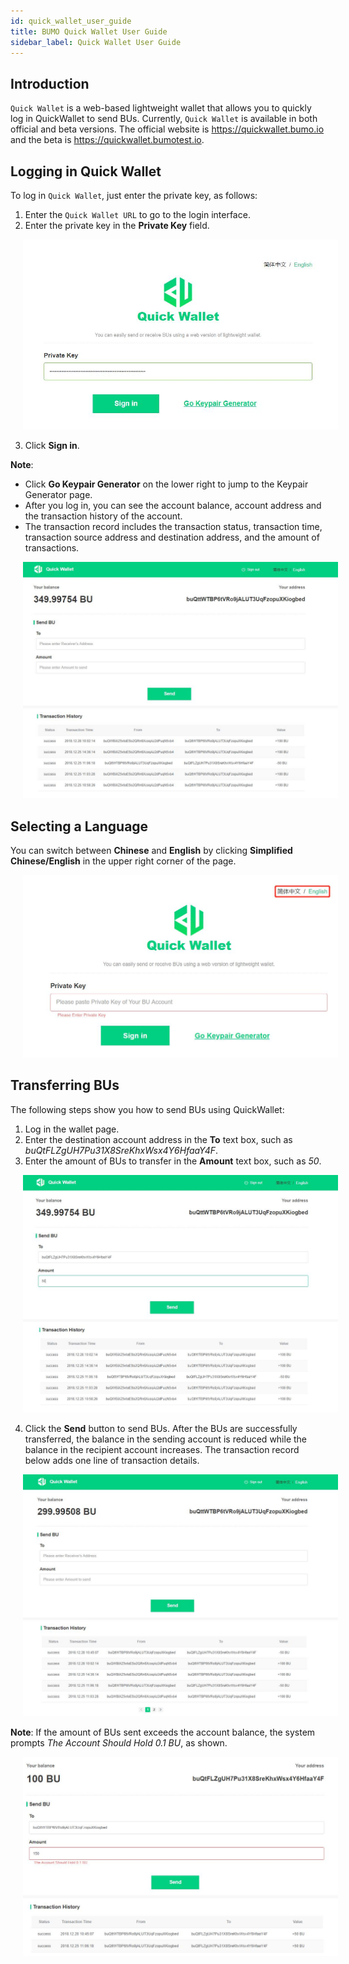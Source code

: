 ```yaml
---
id: quick_wallet_user_guide
title: BUMO Quick Wallet User Guide
sidebar_label: Quick Wallet User Guide
---
```


## Introduction

`Quick Wallet` is a web-based lightweight wallet that allows you to quickly log in QuickWallet to send BUs. Currently, `Quick Wallet` is available in both official and beta versions. The official website is https://quickwallet.bumo.io and the beta is https://quickwallet.bumotest.io.

## Logging in Quick Wallet

To log in `Quick Wallet`, just enter the private key, as follows:
1. Enter the `Quick Wallet URL` to go to the login interface.
2. Enter the private key in the **Private Key** field.

<img src="/docs/assets/quickwallet_1.jpg"
     style= "margin-left: 20px">

3. Click **Sign in**.

**Note**:
* Click **Go Keypair Generator** on the lower right to jump to the Keypair Generator page. 
* After you log in, you can see the account balance, account address and the transaction history of the account.
* The transaction record includes the transaction status, transaction time, transaction source address and destination address, and the amount of transactions.

<img src="/docs/assets/quickwallet_2.jpg"
     style= "margin-left: 20px">

## Selecting a Language

You can switch between **Chinese** and **English** by clicking **Simplified Chinese/English** in the upper right corner of the page.

<img src="/docs/assets/quickwallet_3.jpg"
     style= "margin-left: 20px">

## Transferring BUs

The following steps show you how to send BUs using QuickWallet:
1. Log in the wallet page.
2. Enter the destination account address in the **To** text box, such as *buQtFLZgUH7Pu31X8SreKhxWsx4Y6HfaaY4F*.
3. Enter the amount of BUs to transfer in the **Amount** text box, such as *50*.

<img src="/docs/assets/quickwallet_4.jpg"
     style= "margin-left: 20px">

4. Click the **Send** button to send BUs. After the BUs are successfully transferred, the balance in the sending account is reduced while the balance in the recipient account increases. The transaction record below adds one line of transaction details.    

<img src="/docs/assets/quickwallet_5.jpg"
     style= "margin-left: 20px">

**Note**: If the amount of BUs sent exceeds the account balance, the system prompts *The Account Should Hold 0.1 BU*, as shown.


<img src="/docs/assets/quickwallet_6.jpg"
     style= "margin-left: 20px">